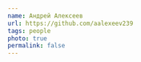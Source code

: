 ```yaml
---
name: Андрей Алексеев
url: https://github.com/aalexeev239
tags: people
photo: true
permalink: false
---
```


